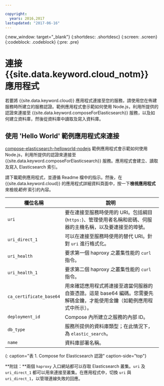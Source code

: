 ```yaml
---

copyright:
  years: 2016,2017
lastupdated: "2017-06-16"
---
```


{:new_window: target="_blank"}
{:shortdesc: .shortdesc}
{:screen: .screen}
{:codeblock: .codeblock}
{:pre: .pre}

# 連接 {{site.data.keyword.cloud_notm}} 應用程式

若要將 {{site.data.keyword.cloud}} 應用程式連接至您的服務，請使用您在佈建服務時所建立的服務認證。範例應用程式會示範如何使用 Node.js，利用所提供的認證來連接至 {{site.data.keyword.composeForElasticsearch}} 服務，以及如何建立資料庫，然後從資料庫中讀取及寫入資料庫。

## 使用 'Hello World' 範例應用程式來連接

[compose-elasticsearch-helloworld-nodejs](https://github.com/IBM-Bluemix/compose-elasticsearch-helloworld-nodejs) 範例應用程式會示範如何使用 Node.js，利用所提供的認證來連接至 {{site.data.keyword.composeForElasticsearch}} 服務。應用程式會建立、讀取及寫入 Elasticsearch 索引。

請下載範例應用程式，並遵循 Readme 檔中的指示。然後，在 {{site.data.keyword.cloud}} 的應用程式詳細資料頁面中，按一下**檢視應用程式**來檢視*範例* 索引的內容。

欄位名稱|說明
----------|-----------
`uri`|要在連接至服務時使用的 URI。包括綱目 (`https:`)、管理使用者名稱和密碼、伺服器的主機名稱，以及要連接至的埠號。
`uri_direct_1`|可以在連接至服務時使用的替代 URI。針對 `uri` 進行格式化。
`uri_health`|要求第一個 haproxy 之叢集性能的 `curl` 指令。
`uri_health_1`|要求第二個 haproxy 之叢集性能的 `curl` 指令。
`ca_certificate_base64`|用來確認應用程式將連接至適當伺服器的自簽憑證。這是 base64 編碼。您需要先解碼金鑰，才能使用金鑰（如範例應用程式中所示）。
`deployment_id`|Compose 內所建立之服務的內部 ID。
`db_type`|服務所提供的資料庫類型；在此情況下，為 `elastic_search`。
`name`|資料庫部署名稱。
{: caption="表 1. Compose for Elasticsearch 認證" caption-side="top"}

**附註：**兩個 `haproxy` 入口網站都可以存取 Elasticsearch 叢集。`uri` 及 `uri_direct_1` 都可以用來連接至叢集。在應用程式中，切換 `uri` 與 `uri_direct_1`，以管理連線失敗的回應。

